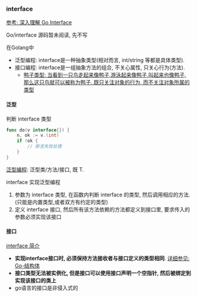### interface
[参考: 深入理解 Go Interface](http://legendtkl.com/2017/06/12/understanding-golang-interface/)

Go/interface 源码暂未阅读, 先不写

在Golang中
- 泛型编程: interface是一种抽象类型(相对而言, int/string 等都是具体类型).
- 接口编程: interface是一组抽象方法的组合, 不关心属性, 只关心行为(方法).
    - [鸭子类型: 当看到一只鸟走起来像鸭子,游泳起来像鸭子,叫起来也像鸭子, 那么这只鸟就可以被称为鸭子. 既只关注对象的行为, 而不关注对象所属的类型](https://zh.wikipedia.org/wiki/鸭子类型)

#### 泛型
判断 interface 类型
```Go
func do(v interface{}) {
    n, ok := v.(int)
    if !ok {
        // 断言失败处理
    }
}
```

[泛型编程](https://github.com/everywan/note/blob/master/basics/language/java/summary.md#%E6%B3%9B%E5%9E%8B): 泛型类/方法/接口, 既 T.

interface 实现泛型编程
1. 参数为 interface 类型, 在函数内判断 interface 的类型, 然后调用相应的方法. (只能是内置类型,或者双方有约定的类型)
2. 定义 interface 接口, 然后所有该方法依赖的方法都定义到接口里, 要求传入的参数必须实现该接口

#### 接口
[interface 简介](/basics/language/base/interface.md)

- **实现interface接口时, 必须保持方法接收者与接口定义的类型相同**. [详细参见: Go-结构体](/basics/language/golang/struct.md#接口继承)
- **接口类型无法被实例化, 但是接口可以使用接口声明一个空指针, 然后被绑定到实现该接口的类上**
- go语言的接口是非侵入式的
